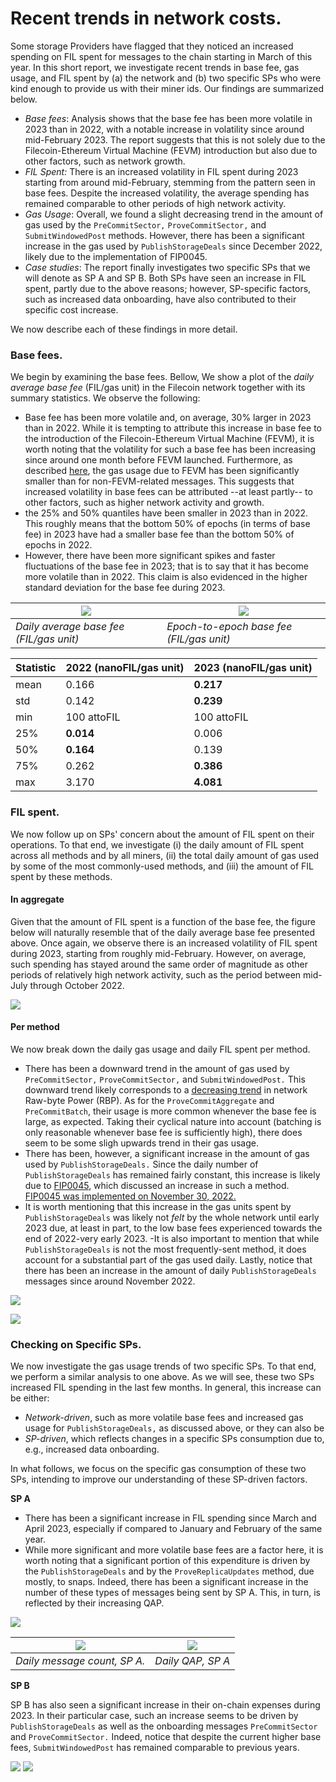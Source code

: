 # Recent trends in network costs. 

Some storage Providers have flagged that they noticed an increased spending on FIL spent for messages to the chain starting in March of this year. In this short report, we investigate recent trends in base fee, gas usage, and FIL spent by (a) the network and (b) two specific SPs who were kind enough to provide us with their miner ids. Our findings are summarized below.

- *Base fees*: Analysis shows that the base fee has been more volatile in 2023 than in 2022, with a notable increase in volatility since around mid-February 2023. The report suggests that this is not solely due to the Filecoin-Ethereum Virtual Machine (FEVM) introduction but also due to other factors, such as network growth. 
- *FIL Spent:* There is an increased volatility in FIL spent during 2023 starting from around mid-February, stemming from the pattern seen in base fees. Despite the increased volatility, the average spending has remained comparable to other periods of high network activity.
- *Gas Usage*: Overall, we found a slight decreasing trend in the amount of gas used by the `PreCommitSector,` `ProveCommitSector,` and `SubmitWindowedPost` methods. However, there has been a significant increase in the gas used by `PublishStorageDeals` since December 2022, likely due to the implementation of FIP0045.
- *Case studies*: The report finally investigates two specific SPs that we will denote as SP A and SP B. Both SPs have seen an increase in FIL spent, partly due to the above reasons; however, SP-specific factors, such as increased data onboarding, have also contributed to their specific cost increase.


We now describe each of these findings in more detail.

### Base fees.

We begin by examining the base fees. Bellow, We show a plot of the *daily average base fee* (FIL/gas unit) in the Filecoin network together with its summary statistics. We observe the following:

- Base fee has been more volatile and, on average, 30% larger in 2023 than in 2022. While it is tempting to attribute this increase in base fee to the introduction of the Filecoin-Ethereum Virtual Machine (FEVM), it is worth noting that the volatility for such a base fee has been increasing since around one month before FEVM launched. Furthermore, as described [here](https://hackmd.io/@cryptoecon/HyED5m4f2), the gas usage due to FEVM has been significantly smaller than for non-FEVM-related messages. This suggests that increased volatility in base fees can be attributed --at least partly-- to other factors, such as higher network activity and growth. 
- the 25% and 50% quantiles have been smaller in 2023 than in 2022. This roughly means that the bottom 50% of epochs (in terms of base fee) in 2023 have had a smaller base fee than the bottom 50% of epochs in 2022.
- However, there have been more significant spikes and faster fluctuations of the base fee in 2023; that is to say that it has become more volatile than in 2022. This claim is also evidenced in the higher standard deviation for the base fee during 2023. 





| ![](https://hackmd.io/_uploads/rJt6I9KVn.png)| ![](https://hackmd.io/_uploads/Hk_8B09En.png)|
| -------- | -------- | 
| *Daily average base fee (FIL/gas unit)*   | *Epoch-to-epoch base fee (FIL/gas unit)*    | 



| Statistic | 2022  (nanoFIL/gas unit)      | 2023    (nanoFIL/gas unit)   |
|-----------|-------------|-------------|
| mean      |  0.166      | **0.217**       |
| std       |  0.142      | **0.239**       |
| min       | 100 attoFIL | 100 attoFIL |
| 25%       | **0.014**       | 0.006       |
| 50%       |  **0.164**      | 0.139       |
| 75%       | 0.262       |**0.386**       |
| max       | 3.170        | **4.081**       |


### FIL spent. 

We now follow up on SPs' concern about the amount of FIL spent on their operations. To that end, we investigate (i) the daily amount of FIL spent across all methods and by all miners, (ii) the total daily amount of gas used by some of the most commonly-used methods, and (iii) the amount of FIL spent by these methods. 


#### In aggregate

Given that the amount of FIL spent is a function of the base fee, the figure below will naturally resemble that of the daily average base fee presented above. Once again, we observe there is an increased volatility of FIL spent during 2023, starting from roughly mid-February. However, on average, such spending has stayed around the same order of magnitude as other periods of relatively high network activity, such as the period between mid-July through October 2022.


![](https://hackmd.io/_uploads/BJar39F4n.png)


#### Per method


We now break down the daily gas usage and daily FIL spent per method. 

- There has been a downward trend in the amount of gas used by `PreCommitSector,` `ProveCommitSector,` and `SubmitWindowedPost.` This downward trend likely corresponds to a [decreasing trend](https://dashboard.starboard.ventures/capacity-services#network-storage-capacity) in network Raw-byte Power (RBP). As for the `ProveCommitAggregate` and `PreCommitBatch`, their usage is more common whenever the base fee is large, as expected. Taking  their cyclical nature into account (batching is only reasonable whenever base fee is sufficiently high), there does seem to be some sligh upwards trend in their gas usage.
- There has been, however, a significant increase in the amount of gas used by `PublishStorageDeals.` Since the daily number of `PublishStorageDeals` has remained fairly constant, this increase is likely due to [FIP0045](https://github.com/filecoin-project/FIPs/blob/master/FIPS/fip-0045.md#publish-storage-deals), which discussed an increase in such a method. [FIP0045 was implemented on November 30, 2022.](https://github.com/filecoin-project/core-devs/tree/master/Network%20Upgrades) 
- It is worth mentioning that this increase in the gas units spent by `PublishStorageDeals` was likely not *felt* by the whole network until early 2023 due, at least in part, to the low base fees experienced towards the end of 2022-very early 2023. 
-It is also important to mention that while `PublishStorageDeals` is not the most frequently-sent method, it does account for a substantial part of the gas used daily. Lastly, notice that there has been an increase in the amount of daily `PublishStorageDeals` messages since around November 2022. 


![](https://hackmd.io/_uploads/rkTolZoE3.png)

![](https://hackmd.io/_uploads/Sy05xbsV3.png)





### Checking on Specific SPs.


We now investigate the gas usage trends of two specific SPs. To that end, we perform a similar analysis to one above. As we will see, these two SPs increased FIL spending in the last few months. In general, this increase can be  either:

- *Network-driven*, such as more volatile base fees and increased gas usage for `PublishStorageDeals,` as discussed above, or they can also be 
- *SP-driven*, which reflects changes in a specific SPs consumption due to, e.g., increased data onboarding. 

In what follows, we focus on the specific gas consumption of these two SPs, intending to improve our understanding of these SP-driven factors. 


**SP A**

- There has been a significant increase in FIL spending since March and April 2023, especially if compared to January and February of the same year. 
- While more significant and more volatile base fees are a factor here, it is worth noting that a significant portion of this expenditure is driven by the `PublishStorageDeals` and by the `ProveReplicaUpdates` method, due mostly, to snaps. Indeed, there has been a significant increase in the number of these types of messages being sent by SP A. This, in turn, is reflected by their increasing QAP. 


![](https://hackmd.io/_uploads/S1a0TyiEn.png)



| ![](https://hackmd.io/_uploads/rytiUGsEn.png)| ![](https://hackmd.io/_uploads/BkAPkeiE2.png)| 
| -------- | -------- | 
| *Daily message count, SP A.*    | *Daily QAP, SP A*





**SP B**

SP B has also seen a significant increase in their on-chain expenses during 2023. In their particular case, such an increase seems to be driven by `PublishStorageDeals` as well as the onboarding messages `PreCommitSector` and `ProveCommitSector.` Indeed, notice that despite the current higher base fees, `SubmitWindowedPost` has remained comparable to previous years. 





![](https://hackmd.io/_uploads/rJY6KbjEn.png)
![](https://hackmd.io/_uploads/HJ1AY-s4h.png)
